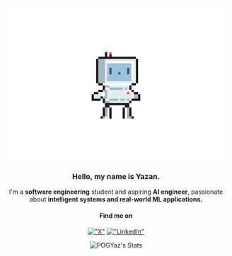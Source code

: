 <div align="center">
  <img src="Bot.gif" width="500" /> 


  ### Hello, my name is Yazan.
  I'm a **software engineering** student and aspiring **AI engineer**, passionate about **intelligent systems and real-world ML applications.**
  
  #### Find me on
  [!["X"](https://img.shields.io/twitter/follow/POGYaz?label=Follow%20me)](https://twitter.com/POGYaz)
  [!["LinkedIn"](https://img.shields.io/badge/LinkedIn-blue?style=flat&logo=linkedin&labelColor=blue)](https://www.linkedin.com/in/yazanalkamal/)
  
  ![POGYaz's Stats](https://github-readme-stats.vercel.app/api?username=POGYaz&theme=dark&show_icons=true&hide_border=false&count_private=true)
<div />
